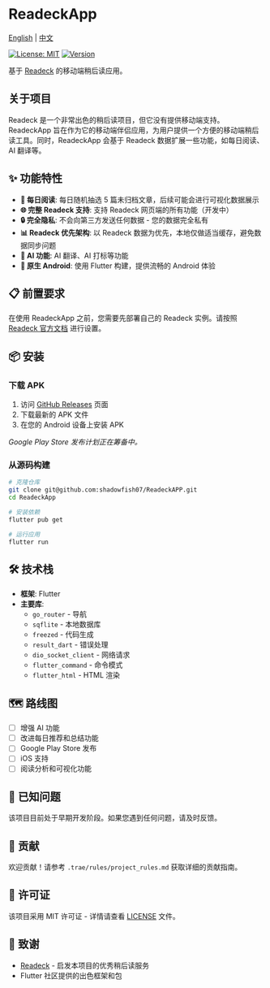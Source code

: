 # ReadeckApp

[English](./README.md) | [中文](./README_zh.md)

[![License: MIT](https://img.shields.io/badge/License-MIT-yellow.svg)](https://opensource.org/licenses/MIT)
[![Version](https://img.shields.io/github/v/release/shadowfish07/ReadeckApp)]()

基于 [Readeck](https://readeck.org/en/) 的移动端稍后读应用。

## 关于项目

Readeck 是一个非常出色的稍后读项目，但它没有提供移动端支持。ReadeckApp 旨在作为它的移动端伴侣应用，为用户提供一个方便的移动端稍后读工具。同时，ReadeckApp 会基于 Readeck 数据扩展一些功能，如每日阅读、AI 翻译等。

## ✨ 功能特性

- **📱 每日阅读**: 每日随机抽选 5 篇未归档文章，后续可能会进行可视化数据展示
- **🌐 完整 Readeck 支持**: 支持 Readeck 网页端的所有功能（开发中）
- **🔒 完全隐私**: 不会向第三方发送任何数据 - 您的数据完全私有
- **📊 Readeck 优先架构**: 以 Readeck 数据为优先，本地仅做适当缓存，避免数据同步问题
- **🤖 AI 功能**: AI 翻译、AI 打标等功能
- **📱 原生 Android**: 使用 Flutter 构建，提供流畅的 Android 体验

## 📋 前置要求

在使用 ReadeckApp 之前，您需要先部署自己的 Readeck 实例。请按照 [Readeck 官方文档](https://readeck.org/en/docs/) 进行设置。

## 📦 安装

### 下载 APK

1. 访问 [GitHub Releases](https://github.com/shadowfish07/ReadeckApp/releases) 页面
2. 下载最新的 APK 文件
3. 在您的 Android 设备上安装 APK

_Google Play Store 发布计划正在筹备中。_

### 从源码构建

```bash
# 克隆仓库
git clone git@github.com:shadowfish07/ReadeckAPP.git
cd ReadeckApp

# 安装依赖
flutter pub get

# 运行应用
flutter run
```

## 🛠️ 技术栈

- **框架**: Flutter
- **主要库**:
  - `go_router` - 导航
  - `sqflite` - 本地数据库
  - `freezed` - 代码生成
  - `result_dart` - 错误处理
  - `dio_socket_client` - 网络请求
  - `flutter_command` - 命令模式
  - `flutter_html` - HTML 渲染

## 🗺️ 路线图

- [ ] 增强 AI 功能
- [ ] 改进每日推荐和总结功能
- [ ] Google Play Store 发布
- [ ] iOS 支持
- [ ] 阅读分析和可视化功能

## 🐛 已知问题

该项目目前处于早期开发阶段。如果您遇到任何问题，请及时反馈。

## 🤝 贡献

欢迎贡献！请参考 `.trae/rules/project_rules.md` 获取详细的贡献指南。

## 📄 许可证

该项目采用 MIT 许可证 - 详情请查看 [LICENSE](LICENSE) 文件。

## 🙏 致谢

- [Readeck](https://readeck.org/en/) - 启发本项目的优秀稍后读服务
- Flutter 社区提供的出色框架和包
